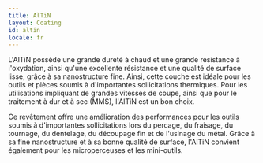 ```yaml
---
title: AlTiN
layout: Coating
id: altin
locale: fr
---
```

L'AlTiN possède une grande dureté à chaud et une grande résistance à l'oxydation, ainsi qu'une excellente résistance et une qualité de surface lisse, grâce à sa nanostructure fine. Ainsi, cette couche est idéale pour les outils et pièces soumis à d'importantes sollicitations thermiques. Pour les utilisations impliquant de grandes vitesses de coupe, ainsi que pour le traitement à dur et à sec (MMS), l'AlTiN est un bon choix.

Ce revêtement offre une amélioration des performances pour les outils soumis à d'importantes sollicitations lors du percage, du fraisage, du tournage, du dentelage, du découpage fin et de l'usinage du métal. Grâce à sa fine nanostructure et à sa bonne qualité de surface, l'AlTiN convient également pour les microperceuses et les mini-outils.
